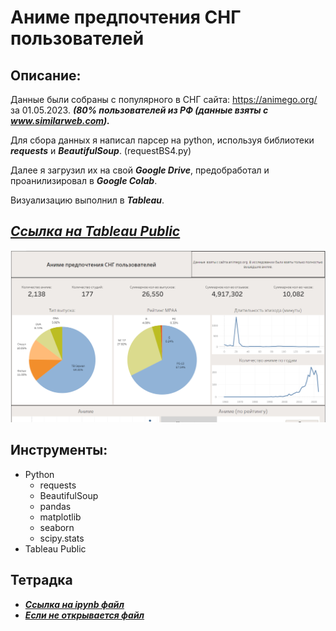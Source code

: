 # **Аниме предпочтения СНГ пользователей**

## **Описание**:


Данные были собраны с популярного в СНГ сайта: https://animego.org/ за 01.05.2023.  ***(80% пользователей из РФ (данные взяты с www.similarweb.com).***  

Для сбора данных я написал парсер на python, используя библиотеки ***requests*** и ***BeautifulSoup***. (requestBS4.py)

Далее я загрузил их на свой ***Google Drive***, предобработал и проанилизировал в ***Google Colab***.   

Визуализацию выполнил в ***Tableau***.

## [***Ссылка на Tableau Public***](https://public.tableau.com/app/profile/yaroslav3850/viz/anime_16844404584630/Dashboard1?publish=yes)

![graph](https://github.com/IaroslavLanskikh/Projects/blob/main/pet-projects/tableau_screen.png)

## **Инструменты:**
- Python
  - requests
  - BeautifulSoup
  - pandas
  - matplotlib
  - seaborn
  - scipy.stats
- Tableau Public

## **Тетрадка**
- [***Ссылка на ipynb файл***](https://github.com/IaroslavLanskikh/Projects/blob/8c882221a7e35f4035b9ede234d00c48e10cd364/pet-projects/parcing%20(2).ipynb)
- [***Если не открывается файл***](https://nbviewer.org/github/IaroslavLanskikh/Projects/blob/8c882221a7e35f4035b9ede234d00c48e10cd364/pet-projects/parcing%20%282%29.ipynb)
